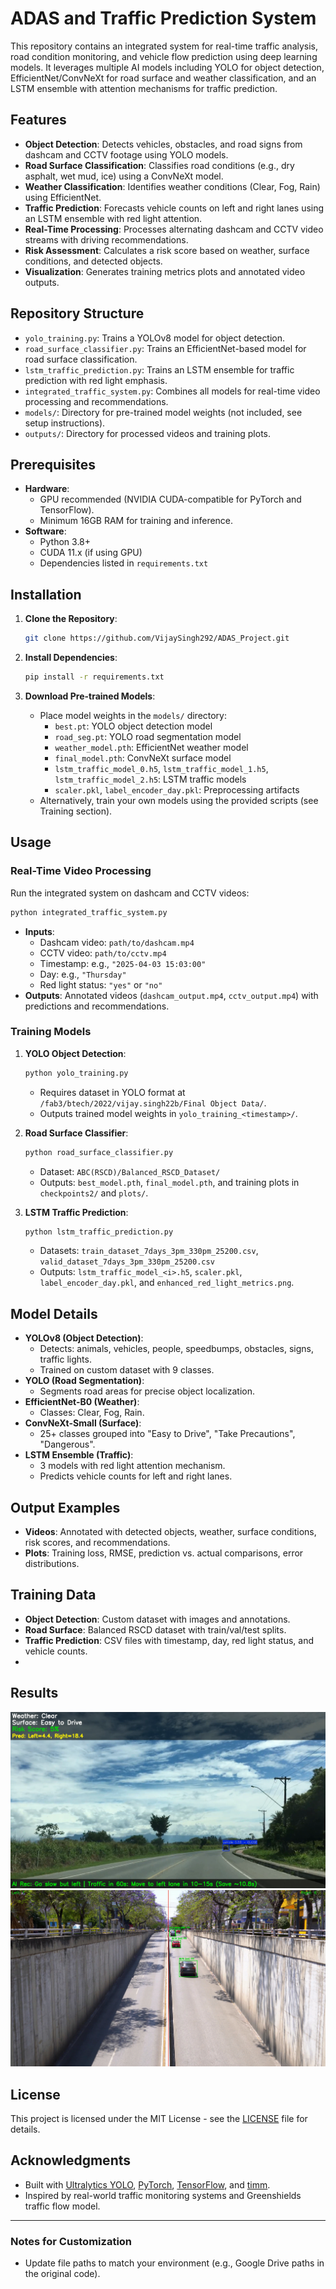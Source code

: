 # ADAS and Traffic Prediction System

This repository contains an integrated system for real-time traffic analysis, road condition monitoring, and vehicle flow prediction using deep learning models. It leverages multiple AI models including YOLO for object detection, EfficientNet/ConvNeXt for road surface and weather classification, and an LSTM ensemble with attention mechanisms for traffic prediction.

## Features
- **Object Detection**: Detects vehicles, obstacles, and road signs from dashcam and CCTV footage using YOLO models.
- **Road Surface Classification**: Classifies road conditions (e.g., dry asphalt, wet mud, ice) using a ConvNeXt model.
- **Weather Classification**: Identifies weather conditions (Clear, Fog, Rain) using EfficientNet.
- **Traffic Prediction**: Forecasts vehicle counts on left and right lanes using an LSTM ensemble with red light attention.
- **Real-Time Processing**: Processes alternating dashcam and CCTV video streams with driving recommendations.
- **Risk Assessment**: Calculates a risk score based on weather, surface conditions, and detected objects.
- **Visualization**: Generates training metrics plots and annotated video outputs.

## Repository Structure
- `yolo_training.py`: Trains a YOLOv8 model for object detection.
- `road_surface_classifier.py`: Trains an EfficientNet-based model for road surface classification.
- `lstm_traffic_prediction.py`: Trains an LSTM ensemble for traffic prediction with red light emphasis.
- `integrated_traffic_system.py`: Combines all models for real-time video processing and recommendations.
- `models/`: Directory for pre-trained model weights (not included, see setup instructions).
- `outputs/`: Directory for processed videos and training plots.

## Prerequisites
- **Hardware**: 
  - GPU recommended (NVIDIA CUDA-compatible for PyTorch and TensorFlow).
  - Minimum 16GB RAM for training and inference.
- **Software**:
  - Python 3.8+
  - CUDA 11.x (if using GPU)
  - Dependencies listed in `requirements.txt`

## Installation
1. **Clone the Repository**:
   ```bash
   git clone https://github.com/VijaySingh292/ADAS_Project.git
   ```

2. **Install Dependencies**:
   ```bash
   pip install -r requirements.txt
   ```

3. **Download Pre-trained Models**:
   - Place model weights in the `models/` directory:
     - `best.pt`: YOLO object detection model
     - `road_seg.pt`: YOLO road segmentation model
     - `weather_model.pth`: EfficientNet weather model
     - `final_model.pth`: ConvNeXt surface model
     - `lstm_traffic_model_0.h5`, `lstm_traffic_model_1.h5`, `lstm_traffic_model_2.h5`: LSTM traffic models
     - `scaler.pkl`, `label_encoder_day.pkl`: Preprocessing artifacts
   - Alternatively, train your own models using the provided scripts (see Training section).

## Usage

### Real-Time Video Processing
Run the integrated system on dashcam and CCTV videos:
```bash
python integrated_traffic_system.py
```
- **Inputs**: 
  - Dashcam video: `path/to/dashcam.mp4`
  - CCTV video: `path/to/cctv.mp4`
  - Timestamp: e.g., `"2025-04-03 15:03:00"`
  - Day: e.g., `"Thursday"`
  - Red light status: `"yes"` or `"no"`
- **Outputs**: Annotated videos (`dashcam_output.mp4`, `cctv_output.mp4`) with predictions and recommendations.

### Training Models
1. **YOLO Object Detection**:
   ```bash
   python yolo_training.py
   ```
   - Requires dataset in YOLO format at `/fab3/btech/2022/vijay.singh22b/Final Object Data/`.
   - Outputs trained model weights in `yolo_training_<timestamp>/`.

2. **Road Surface Classifier**:
   ```bash
   python road_surface_classifier.py
   ```
   - Dataset: `ABC(RSCD)/Balanced_RSCD_Dataset/`
   - Outputs: `best_model.pth`, `final_model.pth`, and training plots in `checkpoints2/` and `plots/`.

3. **LSTM Traffic Prediction**:
   ```bash
   python lstm_traffic_prediction.py
   ```
   - Datasets: `train_dataset_7days_3pm_330pm_25200.csv`, `valid_dataset_7days_3pm_330pm_25200.csv`
   - Outputs: `lstm_traffic_model_<i>.h5`, `scaler.pkl`, `label_encoder_day.pkl`, and `enhanced_red_light_metrics.png`.

## Model Details
- **YOLOv8 (Object Detection)**:
  - Detects: animals, vehicles, people, speedbumps, obstacles, signs, traffic lights.
  - Trained on custom dataset with 9 classes.
- **YOLO (Road Segmentation)**:
  - Segments road areas for precise object localization.
- **EfficientNet-B0 (Weather)**:
  - Classes: Clear, Fog, Rain.
- **ConvNeXt-Small (Surface)**:
  - 25+ classes grouped into "Easy to Drive", "Take Precautions", "Dangerous".
- **LSTM Ensemble (Traffic)**:
  - 3 models with red light attention mechanism.
  - Predicts vehicle counts for left and right lanes.

## Output Examples
- **Videos**: Annotated with detected objects, weather, surface conditions, risk scores, and recommendations.
- **Plots**: Training loss, RMSE, prediction vs. actual comparisons, error distributions.

## Training Data
- **Object Detection**: Custom dataset with images and annotations.
- **Road Surface**: Balanced RSCD dataset with train/val/test splits.
- **Traffic Prediction**: CSV files with timestamp, day, red light status, and vehicle counts.
- 
## Results 

![Dashcam Output](Screenshot%202025-04-09%20085949.png)
![CCTV Output](Screenshot%202025-04-09%20094609.png)

## License
This project is licensed under the MIT License - see the [LICENSE](LICENSE) file for details.

## Acknowledgments
- Built with [Ultralytics YOLO](https://github.com/ultralytics/ultralytics), [PyTorch](https://pytorch.org/), [TensorFlow](https://www.tensorflow.org/), and [timm](https://github.com/rwightman/pytorch-image-models).
- Inspired by real-world traffic monitoring systems and Greenshields traffic flow model.

---

### Notes for Customization
- Update file paths to match your environment (e.g., Google Drive paths in the original code).

